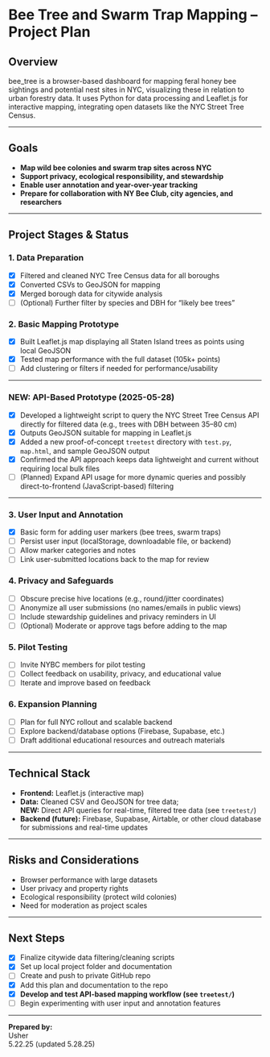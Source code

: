 # Bee Tree and Swarm Trap Mapping – Project Plan

## Overview

bee_tree is a browser-based dashboard for mapping feral honey bee sightings and potential nest sites in NYC, visualizing these in relation to urban forestry data. It uses Python for data processing and Leaflet.js for interactive mapping, integrating open datasets like the NYC Street Tree Census.

---

## Goals

- **Map wild bee colonies and swarm trap sites across NYC**
- **Support privacy, ecological responsibility, and stewardship**
- **Enable user annotation and year-over-year tracking**
- **Prepare for collaboration with NY Bee Club, city agencies, and researchers**

---

## Project Stages & Status

### 1. Data Preparation
- [x] Filtered and cleaned NYC Tree Census data for all boroughs
- [x] Converted CSVs to GeoJSON for mapping
- [x] Merged borough data for citywide analysis
- [ ] (Optional) Further filter by species and DBH for “likely bee trees”

### 2. Basic Mapping Prototype
- [x] Built Leaflet.js map displaying all Staten Island trees as points using local GeoJSON
- [x] Tested map performance with the full dataset (105k+ points)
- [ ] Add clustering or filters if needed for performance/usability

---

### **NEW: API-Based Prototype (2025-05-28)**
- [x] Developed a lightweight script to query the NYC Street Tree Census API directly for filtered data (e.g., trees with DBH between 35–80 cm)
- [x] Outputs GeoJSON suitable for mapping in Leaflet.js
- [x] Added a new proof-of-concept `treetest` directory with `test.py`, `map.html`, and sample GeoJSON output
- [x] Confirmed the API approach keeps data lightweight and current without requiring local bulk files
- [ ] (Planned) Expand API usage for more dynamic queries and possibly direct-to-frontend (JavaScript-based) filtering

---

### 3. User Input and Annotation
- [x] Basic form for adding user markers (bee trees, swarm traps)
- [ ] Persist user input (localStorage, downloadable file, or backend)
- [ ] Allow marker categories and notes
- [ ] Link user-submitted locations back to the map for review

### 4. Privacy and Safeguards
- [ ] Obscure precise hive locations (e.g., round/jitter coordinates)
- [ ] Anonymize all user submissions (no names/emails in public views)
- [ ] Include stewardship guidelines and privacy reminders in UI
- [ ] (Optional) Moderate or approve tags before adding to the map

### 5. Pilot Testing
- [ ] Invite NYBC members for pilot testing
- [ ] Collect feedback on usability, privacy, and educational value
- [ ] Iterate and improve based on feedback

### 6. Expansion Planning
- [ ] Plan for full NYC rollout and scalable backend
- [ ] Explore backend/database options (Firebase, Supabase, etc.)
- [ ] Draft additional educational resources and outreach materials

---

## Technical Stack

- **Frontend:** Leaflet.js (interactive map)
- **Data:** Cleaned CSV and GeoJSON for tree data;  
  **NEW:** Direct API queries for real-time, filtered tree data (see `treetest/`)
- **Backend (future):** Firebase, Supabase, Airtable, or other cloud database for submissions and real-time updates

---

## Risks and Considerations

- Browser performance with large datasets
- User privacy and property rights
- Ecological responsibility (protect wild colonies)
- Need for moderation as project scales

---

## Next Steps

- [x] Finalize citywide data filtering/cleaning scripts
- [x] Set up local project folder and documentation
- [ ] Create and push to private GitHub repo
- [x] Add this plan and documentation to the repo
- [x] **Develop and test API-based mapping workflow (see `treetest/`)**
- [ ] Begin experimenting with user input and annotation features

---

**Prepared by:**  
Usher  
5.22.25 (updated 5.28.25)

